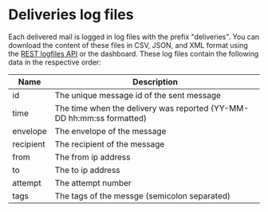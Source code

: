 # Deliveries log files

Each delivered mail is logged in log files with the prefix "deliveries".
You can download the content of these files in CSV, JSON, and XML format
using the [REST logfiles API](rest-logfiles) or the dashboard. These log
files contain the following data in the respective order:

| Name      | Description                                                           |
| --------- | --------------------------------------------------------------------- |
| id        | The unique message id of the sent message                             |
| time      | The time when the delivery was reported (YY-MM-DD hh:mm:ss formatted) |
| envelope  | The envelope of the message                                           |
| recipient | The recipient of the message                                          |
| from      | The from ip address                                                   |
| to        | The to ip address                                                     |
| attempt   | The attempt number                                                    |
| tags      | The tags of the messge (semicolon separated)                          |
